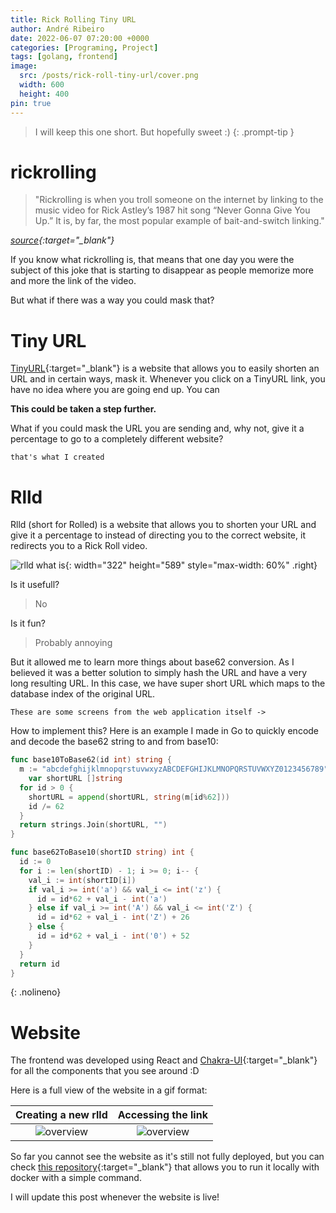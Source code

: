 ```yaml
---
title: Rick Rolling Tiny URL
author: André Ribeiro
date: 2022-06-07 07:20:00 +0000
categories: [Programing, Project]
tags: [golang, frontend]
image:
  src: /posts/rick-roll-tiny-url/cover.png
  width: 600
  height: 400
pin: true
---
```


> I will keep this one short. But hopefully sweet :)
{: .prompt-tip }

# rickrolling
> "Rickrolling is when you troll someone on the internet by linking to the music video for Rick Astley’s 1987 hit song “Never Gonna Give You Up.” It is, by far, the most popular example of bait-and-switch linking."

*[source][rick dictionary]{:target="_blank"}*

If you know what rickrolling is, that means that one day you were the subject of this joke that is starting to disappear as people memorize more and more the link of the video.

But what if there was a way you could mask that?

# Tiny URL

[TinyURL][tinyurl]{:target="_blank"} is a website that allows you to easily shorten an URL and in certain ways, mask it. Whenever you click on a TinyURL link, you have no idea where you are going end up. You can

**This could be taken a step further.**

What if you could mask the URL you are sending and, why not, give it a percentage to go to a completely different website?

`that's what I created`

# Rlld

Rlld (short for Rolled) is a website that allows you to shorten your URL and give it a percentage to instead of directing you to the correct website, it redirects you to a Rick Roll video.

![rlld what is](/posts/rick-roll-tiny-url/who_created_rlld.png){: width="322" height="589" style="max-width: 60%" .right}

Is it usefull?
> No

Is it fun?

> Probably annoying

But it allowed me to learn more things about base62 conversion. As I believed it was a better solution to simply hash the URL and have a very long resulting URL. In this case, we have super short URL which maps to the database index of the original URL.

`These are some screens from the web application itself ->`


How to implement this? Here is an example I made in Go to quickly encode and decode the base62 string to and from base10:

```go
func base10ToBase62(id int) string {
  m := "abcdefghijklmnopqrstuvwxyzABCDEFGHIJKLMNOPQRSTUVWXYZ0123456789"
	var shortURL []string
  for id > 0 {
    shortURL = append(shortURL, string(m[id%62]))
    id /= 62
  }
  return strings.Join(shortURL, "")
}

func base62ToBase10(shortID string) int {
  id := 0
  for i := len(shortID) - 1; i >= 0; i-- {
    val_i := int(shortID[i])
    if val_i >= int('a') && val_i <= int('z') {
      id = id*62 + val_i - int('a')
    } else if val_i >= int('A') && val_i <= int('Z') {
      id = id*62 + val_i - int('Z') + 26
    } else {
      id = id*62 + val_i - int('0') + 52
    }
  }
  return id
}
```
{: .nolineno}

# Website

The frontend was developed using React and [Chakra-UI][chakra]{:target="_blank"} for all the components that you see around :D

Here is a full view of the website in a gif format:

|                  Creating a new rlld                  |                  Accessing the link                   |
|:-----------------------------------------------------:|:-----------------------------------------------------:|
| ![overview](/posts/rick-roll-tiny-url/rlld_video.gif) | ![overview](/posts/rick-roll-tiny-url/rick_video.gif) |

So far you cannot see the website as it's still not fully deployed, but you can check [this repository][repo]{:target="_blank"} that allows you to run it locally with docker with a simple command.

I will update this post whenever the website is live!

[rick dictionary]: https://www.dictionary.com/e/slang/rickrolling/
[tinyurl]: https://tinyurl.com/app
[repo]: https://github.com/Andree37/rlld-backend
[chakra]: https://chakra-ui.com/

